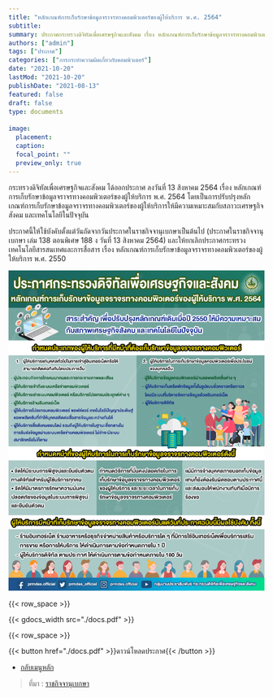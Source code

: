 ```yaml
---
title: "หลักเกณฑ์การเก็บรักษาข้อมูลจราจรทางคอมพิวเตอร์ของผู้ให้บริการ พ.ศ. 2564"
subtitle:
summary: ประกาศกระทรวงดิจิทัลเพื่อเศรษฐกิจและสังคม เรื่อง หลักเกณฑ์การเก็บรักษาข้อมูลจราจรทางคอมพิวเตอร์ของผู้ให้บริการ พ.ศ. 2564
authors: ["admin"]
tags: ["ประกาศ"]
categories: ["การกระทำความผิดเกี่ยวกับคอมพิวเตอร์"]
date: "2021-10-20"
lastMod: "2021-10-20"
publishDate: "2021-08-13"
featured: false
draft: false
type: documents

image:
  placement:
  caption:
  focal_point: ""
  preview_only: true
---
```


กระทรวงดิจิทัลเพื่อเศรษฐกิจและสังคม ได้ออกประกาศ ลงวันที่ 13 สิงหาคม 2564 เรื่อง หลักเกณฑ์การเก็บรักษาข้อมูลจราจรทางคอมพิวเตอร์ของผู้ให้บริการ พ.ศ. 2564 โดยเป็นการปรับปรุงหลักเกณฑ์การเก็บรักษาข้อมูลจราจรทางคอมพิวเตอร์ของผู้ให้บริการให้มีความเหมาะสมกับสภาวะเศรษฐกิจ สังคม และเทคโนโลยีในปัจจุบัน

ประกาศนี้ให้ใช้บังคับตั้งแต่วันถัดจากวันประกาศในราชกิจจานุเบกษาเป็นต้นไป (ประกาศในราชกิจจานุเบกษา เล่ม 138 ตอนพิเศษ 188 ง วันที่ 13 สิงหาคม 2564) และให้ยกเลิกประกาศกระทรวงเทคโนโลยีสารสนเทศและการสื่อสาร เรื่อง หลักเกณฑ์การเก็บรักษาข้อมูลจราจรทางคอมพิวเตอร์ของผู้ให้บริการ พ.ศ. 2550

![](img-01.jpg)


{{< row_space >}}

{{< gdocs_width src="./docs.pdf" >}}

{{< row_space >}}




{{< button href="./docs.pdf" >}}ดาวน์โหลดประกาศ{{< /button >}}

- [กลับเมนูหลัก](../../section/)

> ที่มา : [ราชกิจจานุเบกษา](http://www.ratchakitcha.soc.go.th/DATA/PDF/2564/E/188/T_0009.PDF)